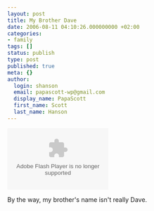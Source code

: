 ```yaml
---
layout: post
title: My Brother Dave
date: 2006-08-11 04:10:26.000000000 +02:00
categories:
- family
tags: []
status: publish
type: post
published: true
meta: {}
author:
  login: shanson
  email: papascott-wp@gmail.com
  display_name: PapaScott
  first_name: Scott
  last_name: Hanson
---
```

<p><embed src="http://odeo.com/flash/hellodeo_player.swf" flashvars="external_url=http://media.odeo.com/9/8/2/711982.flv&thumb_url=http://images.odeo.com/5/1/7/1701623.jpeg&audio_id=1701623&audio_duration=5.669" quality="high" bgcolor="#ffffff" width="230" height="140" name="hellodeo_player" align="middle" allowscriptaccess="always" wmode="transparent" type="application/x-shockwave-flash" pluginspage="http://www.macromedia.com/go/getflashplayer" /></p>
<p>By the way, my brother's name isn't really Dave.</p>
